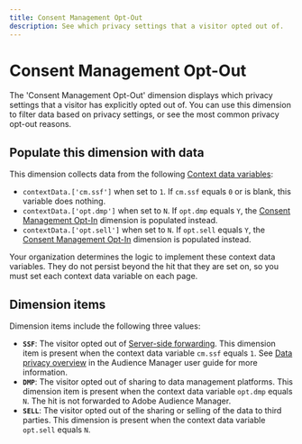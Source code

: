```yaml
---
title: Consent Management Opt-Out
description: See which privacy settings that a visitor opted out of.
---
```

# Consent Management Opt-Out

The 'Consent Management Opt-Out' dimension displays which privacy settings that a visitor has explicitly opted out of. You can use this dimension to filter data based on privacy settings, or see the most common privacy opt-out reasons.

## Populate this dimension with data

This dimension collects data from the following [Context data variables](/help/implement/vars/page-vars/contextdata.md):

* `contextData.['cm.ssf']` when set to `1`. If `cm.ssf` equals `0` or is blank, this variable does nothing.
* `contextData.['opt.dmp']` when set to `N`. If `opt.dmp` equals `Y`, the [Consent Management Opt-In](cm-opt-in.md) dimension is populated instead.
* `contextData.['opt.sell']` when set to `N`. If `opt.sell` equals `Y`, the [Consent Management Opt-In](cm-opt-in.md) dimension is populated instead.

Your organization determines the logic to implement these context data variables. They do not persist beyond the hit that they are set on, so you must set each context data variable on each page.

## Dimension items

Dimension items include the following three values:

* **`SSF`**: The visitor opted out of [Server-side forwarding](/help/admin/admin/c-server-side-forwarding/ssf.md). This dimension item is present when the context data variable `cm.ssf` equals `1`. See [Data privacy overview](https://experienceleague.adobe.com/docs/audience-manager/user-guide/overview/data-privacy/data-privacy.html) in the Audience Manager user guide for more information.
* **`DMP`**: The visitor opted out of sharing to data management platforms. This dimension item is present when the context data variable `opt.dmp` equals `N`. The hit is not forwarded to Adobe Audience Manager.
* **`SELL`**: The visitor opted out of the sharing or selling of the data to third parties. This dimension is present when the context data variable `opt.sell` equals `N`.

